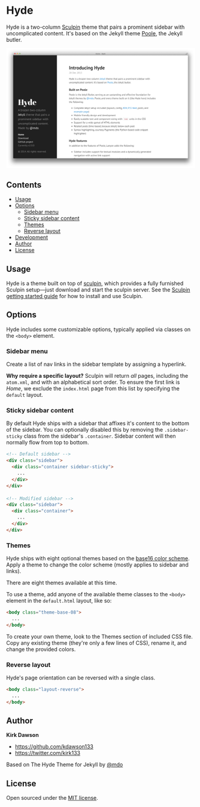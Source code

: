 # Hyde

Hyde is a two-column [Sculpin](https://sculpin.io) theme that pairs a prominent sidebar with uncomplicated content. It's based on the Jekyll theme [Poole](http://getpoole.com), the Jekyll butler.

![Hyde screenshot](screenshot.png/)


## Contents

- [Usage](#usage)
- [Options](#options)
  - [Sidebar menu](#sidebar-menu)
  - [Sticky sidebar content](#sticky-sidebar-content)
  - [Themes](#themes)
  - [Reverse layout](#reverse-layout)
- [Development](#development)
- [Author](#author)
- [License](#license)


## Usage

Hyde is a theme built on top of [sculpin](https://sculpin.io), which provides a fully furnished Sculpin setup—just download and start the sculpin server. See the [Sculpin getting started guide](https://sculpin.io/getstarted/) for how to install and use Sculpin.


## Options

Hyde includes some customizable options, typically applied via classes on the `<body>` element.


### Sidebar menu

Create a list of nav links in the sidebar template by assigning a hyperlink.

**Why require a specific layout?** Sculpin will return *all* pages, including the `atom.xml`, and with an alphabetical sort order. To ensure the first link is *Home*, we exclude the `index.html` page from this list by specifying the `default` layout.


### Sticky sidebar content

By default Hyde ships with a sidebar that affixes it's content to the bottom of the sidebar. You can optionally disabled this by removing the `.sidebar-sticky` class from the sidebar's `.container`. Sidebar content will then normally flow from top to bottom.

```html
<!-- Default sidebar -->
<div class="sidebar">
  <div class="container sidebar-sticky">
    ...
  </div>
</div>

<!-- Modified sidebar -->
<div class="sidebar">
  <div class="container">
    ...
  </div>
</div>
```


### Themes

Hyde ships with eight optional themes based on the [base16 color scheme](https://github.com/chriskempson/base16). Apply a theme to change the color scheme (mostly applies to sidebar and links).

There are eight themes available at this time.

To use a theme, add anyone of the available theme classes to the `<body>` element in the `default.html` layout, like so:

```html
<body class="theme-base-08">
  ...
</body>
```

To create your own theme, look to the Themes section of included CSS file. Copy any existing theme (they're only a few lines of CSS), rename it, and change the provided colors.

### Reverse layout

Hyde's page orientation can be reversed with a single class.

```html
<body class="layout-reverse">
  ...
</body>
```

## Author

**Kirk Dawson**
- <https://github.com/kdawson133>
- <https://twitter.com/kirk133>

Based on The Hyde Theme for Jekyll by [@mdo](https://twitter.com/mdo)

## License

Open sourced under the [MIT license](LICENSE.md).
